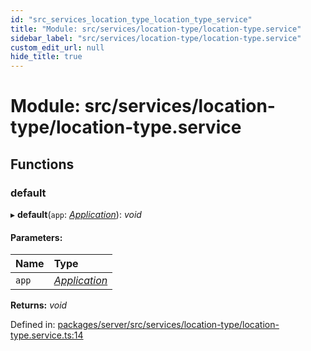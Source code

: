 ```yaml
---
id: "src_services_location_type_location_type_service"
title: "Module: src/services/location-type/location-type.service"
sidebar_label: "src/services/location-type/location-type.service"
custom_edit_url: null
hide_title: true
---
```


# Module: src/services/location-type/location-type.service

## Functions

### default

▸ **default**(`app`: [*Application*](src_declarations.md#application)): *void*

#### Parameters:

Name | Type |
:------ | :------ |
`app` | [*Application*](src_declarations.md#application) |

**Returns:** *void*

Defined in: [packages/server/src/services/location-type/location-type.service.ts:14](https://github.com/xr3ngine/xr3ngine/blob/66a84a950/packages/server/src/services/location-type/location-type.service.ts#L14)
